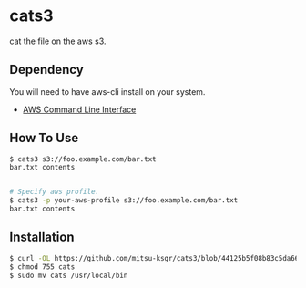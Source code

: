 cats3
=====

cat the file on the aws s3.


## Dependency
You will need to have aws-cli install on your system.

- [AWS Command Line Interface](https://aws.amazon.com/cli/)


## How To Use
```sh
$ cats3 s3://foo.example.com/bar.txt
bar.txt contents


# Specify aws profile.
$ cats3 -p your-aws-profile s3://foo.example.com/bar.txt
bar.txt contents
```


## Installation
```sh
$ curl -OL https://github.com/mitsu-ksgr/cats3/blob/44125b5f08b83c5da6670ccc922225ccdbc1b3bf/cats3
$ chmod 755 cats
$ sudo mv cats /usr/local/bin
```

